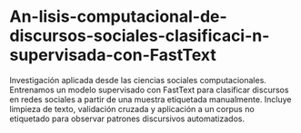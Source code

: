 # An-lisis-computacional-de-discursos-sociales-clasificaci-n-supervisada-con-FastText
Investigación aplicada desde las ciencias sociales computacionales. Entrenamos un modelo supervisado con FastText para clasificar discursos en redes sociales a partir de una muestra etiquetada manualmente. Incluye limpieza de texto, validación cruzada y aplicación a un corpus no etiquetado para observar patrones discursivos automatizados.
